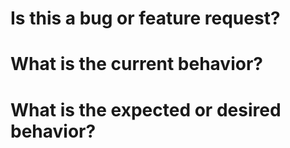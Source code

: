 # Is this a bug or feature request?

# What is the current behavior?

# What is the expected or desired behavior?
